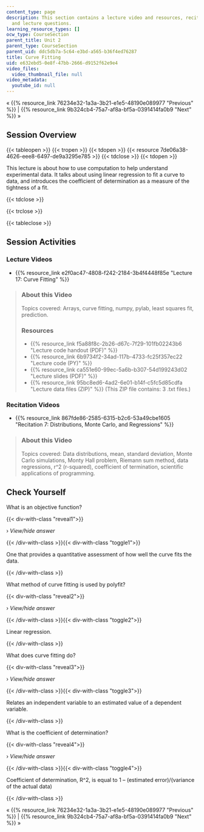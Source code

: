 ```yaml
---
content_type: page
description: This section contains a lecture video and resources, recitation video,
  and lecture questions.
learning_resource_types: []
ocw_type: CourseSection
parent_title: Unit 2
parent_type: CourseSection
parent_uid: ddc5db7a-5c64-e3bd-a565-b36f4ed76287
title: Curve Fitting
uid: e632ebd5-0e8f-47bb-2666-d9152f62e9e4
video_files:
  video_thumbnail_file: null
video_metadata:
  youtube_id: null
---
```


« {{% resource_link 76234e32-1a3a-3b21-e1e5-48190e089977 "Previous" %}} | {{% resource_link 9b324cb4-75a7-af8a-bf5a-0391414fa0b9 "Next" %}} »

Session Overview
----------------

{{< tableopen >}}
{{< tropen >}}
{{< tdopen >}}
{{< resource 7de06a38-4626-eee8-6497-de9a3295e785 >}}
{{< tdclose >}}
{{< tdopen >}}


This lecture is about how to use computation to help understand experimental data. It talks about using linear regression to fit a curve to data, and introduces the coefficient of determination as a measure of the tightness of a fit.


{{< tdclose >}}

{{< trclose >}}

{{< tableclose >}}

Session Activities
------------------

### Lecture Videos

*   {{% resource_link e2f0ac47-4808-f242-2184-3b4f4448f85e "Lecture 17: Curve Fitting" %}}

> ### About this Video
> 
> Topics covered: Arrays, curve fitting, numpy, pylab, least squares fit, prediction.
> 
> ### Resources
> 
> *   {{% resource_link f5a88f8c-2b26-d67c-7f29-101fb02243b6 "Lecture code handout (PDF)" %}}
> *   {{% resource_link 6b9734f2-34ad-117b-4733-fc25f357ec22 "Lecture code (PY)" %}}
> *   {{% resource_link ca551e60-99ec-5a6b-b307-54d199243d02 "Lecture slides (PDF)" %}}
> *   {{% resource_link 95bc8ed6-4ad2-6e01-b14f-c5fc5d85cdfa "Lecture data files (ZIP)" %}} (This ZIP file contains: 3 .txt files.)

### Recitation Videos

*   {{% resource_link 867fde86-2585-6315-b2c6-53a49cbe1605 "Recitation 7: Distributions, Monte Carlo, and Regressions" %}}

> ### About this Video
> 
> Topics covered: Data distributions, mean, standard deviation, Monte Carlo simulations, Monty Hall problem, Riemann sum method, data regressions, r^2 (r-squared), coefficient of termination, scientific applications of programming.

Check Yourself
--------------

What is an objective function?

{{< div-with-class "reveal1">}}

› _View/hide answer_

{{< /div-with-class >}}{{< div-with-class "toggle1">}}

One that provides a quantitative assessment of how well the curve fits the data.

{{< /div-with-class >}}

What method of curve fitting is used by polyfit?

{{< div-with-class "reveal2">}}

› _View/hide answer_

{{< /div-with-class >}}{{< div-with-class "toggle2">}}

Linear regression.

{{< /div-with-class >}}

What does curve fitting do?

{{< div-with-class "reveal3">}}

› _View/hide answer_

{{< /div-with-class >}}{{< div-with-class "toggle3">}}

Relates an independent variable to an estimated value of a dependent variable.

{{< /div-with-class >}}

What is the coefficient of determination?

{{< div-with-class "reveal4">}}

› _View/hide answer_

{{< /div-with-class >}}{{< div-with-class "toggle4">}}

Coefficient of determination, R^2, is equal to 1 – (estimated error)/(variance of the actual data)

{{< /div-with-class >}}

« {{% resource_link 76234e32-1a3a-3b21-e1e5-48190e089977 "Previous" %}} | {{% resource_link 9b324cb4-75a7-af8a-bf5a-0391414fa0b9 "Next" %}} »